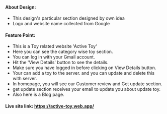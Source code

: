 #### About Design:

- This design's particular section designed by own idea
- Logo and website name collected from Google

#### Feature Point:

- This is a Toy related website 'Active Toy'
- Here you can see the category wise toy section.
- You can log in with your Gmail account.
- Hit the 'View Details' button to see the details.
- Make sure you have logged in before clicking on View Details button.
- Your can add a toy to the server. and you can update and delete this with server.
- In homepage, you will see our Customer review and Get update section.
- get update section receives your email to update you about update toy.
- Also here is a Blog page.

#### Live site link: https://active-toy.web.app/
